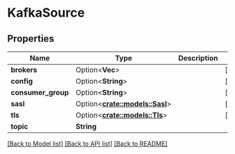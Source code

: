 # KafkaSource

## Properties

Name | Type | Description | Notes
------------ | ------------- | ------------- | -------------
**brokers** | Option<**Vec<String>**> |  | [optional]
**config** | Option<**String**> |  | [optional]
**consumer_group** | Option<**String**> |  | [optional]
**sasl** | Option<[**crate::models::Sasl**](SASL.md)> |  | [optional]
**tls** | Option<[**crate::models::Tls**](TLS.md)> |  | [optional]
**topic** | **String** |  | 

[[Back to Model list]](../README.md#documentation-for-models) [[Back to API list]](../README.md#documentation-for-api-endpoints) [[Back to README]](../README.md)


